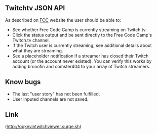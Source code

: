 ## Twitchtv JSON API

As described on [FCC](https://www.freecodecamp.com/challenges/use-the-twitchtv-json-api) website the user should be able to:

* See whether Free Code Camp is currently streaming on Twitch.tv.
* Click the status output and be sent directly to the Free Code Camp's Twitch.tv channel.
* If the Twitch user is currently streaming, see additional details about what they are streaming.
* See a placeholder notification if a streamer has closed their Twitch account (or the account never existed). You can verify this works by adding brunofin and comster404 to your array of Twitch streamers.

## Know bugs

* The last "user story" has not been fulfilled.
* User inputed channels are not saved.

## Link
 (http://ogkevintwitchviewer.surge.sh)
